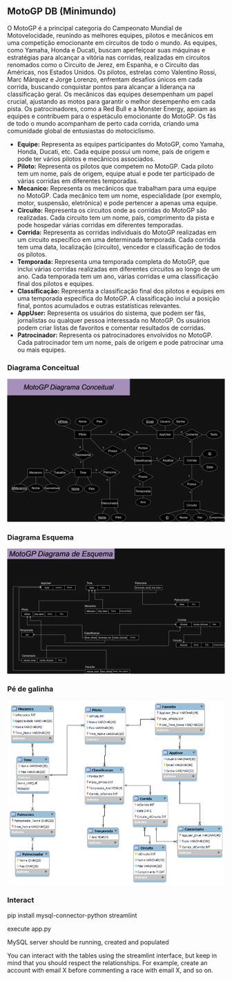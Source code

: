 ## MotoGP DB (Minimundo)

O MotoGP é a principal categoria do Campeonato Mundial de Motovelocidade, reunindo as melhores equipes, pilotos e mecânicos em uma competição emocionante em circuitos de todo o mundo. As equipes, como Yamaha, Honda e Ducati, buscam aperfeiçoar suas máquinas e estratégias para alcançar a vitória nas corridas, realizadas em circuitos renomados como o Circuito de Jerez, em Espanha, e o Circuito das Américas, nos Estados Unidos. Os pilotos, estrelas como Valentino Rossi, Marc Márquez e Jorge Lorenzo, enfrentam desafios únicos em cada corrida, buscando conquistar pontos para alcançar a liderança na classificação geral. Os mecânicos das equipes desempenham um papel crucial, ajustando as motos para garantir o melhor desempenho em cada pista. Os patrocinadores, como a Red Bull e a Monster Energy, apoiam as equipes e contribuem para o espetáculo emocionante do MotoGP. Os fãs de todo o mundo acompanham de perto cada corrida, criando uma comunidade global de entusiastas do motociclismo.

* **Equipe:** Representa as equipes participantes do MotoGP, como Yamaha, Honda, Ducati, etc. Cada equipe possui um nome, país de origem e pode ter vários pilotos e mecânicos associados.
* **Piloto:** Representa os pilotos que competem no MotoGP. Cada piloto tem um nome, país de origem, equipe atual e pode ter participado de várias corridas em diferentes temporadas.
* **Mecanico:** Representa os mecânicos que trabalham para uma equipe no MotoGP. Cada mecânico tem um nome, especialidade (por exemplo, motor, suspensão, eletrônica) e pode pertencer a apenas uma equipe.
* **Circuito:** Representa os circuitos onde as corridas do MotoGP são realizadas. Cada circuito tem um nome, país, comprimento da pista e pode hospedar várias corridas em diferentes temporadas.
* **Corrida:** Representa as corridas individuais do MotoGP realizadas em um circuito específico em uma determinada temporada. Cada corrida tem uma data, localização (circuito), vencedor e classificação de todos os pilotos.
* **Temporada:** Representa uma temporada completa do MotoGP, que inclui várias corridas realizadas em diferentes circuitos ao longo de um ano. Cada temporada tem um ano, várias corridas e uma classificação final dos pilotos e equipes.
* **Classificação:** Representa a classificação final dos pilotos e equipes em uma temporada específica do MotoGP. A classificação inclui a posição final, pontos acumulados e outras estatísticas relevantes.
* **AppUser:** Representa os usuários do sistema, que podem ser fãs, jornalistas ou qualquer pessoa interessada no MotoGP. Os usuários podem criar listas de favoritos e comentar resultados de corridas.
* **Patrocinador:** Representa os patrocinadores envolvidos no MotoGP. Cada patrocinador tem um nome, país de origem e pode patrocinar uma ou mais equipes.

### Diagrama Conceitual

![P](conceitual.png)


### Diagrama Esquema

![P](esquema.png)


### Pé de galinha

![P](pe.png)

### Interact

pip install mysql-connector-python streamlint

execute app.py

MySQL server should be running, created and populated

You can interact with the tables using the streamlint interface, but keep in mind that you should respect the relationships. For example, create an account with email X before commenting a race with email X, and so on.